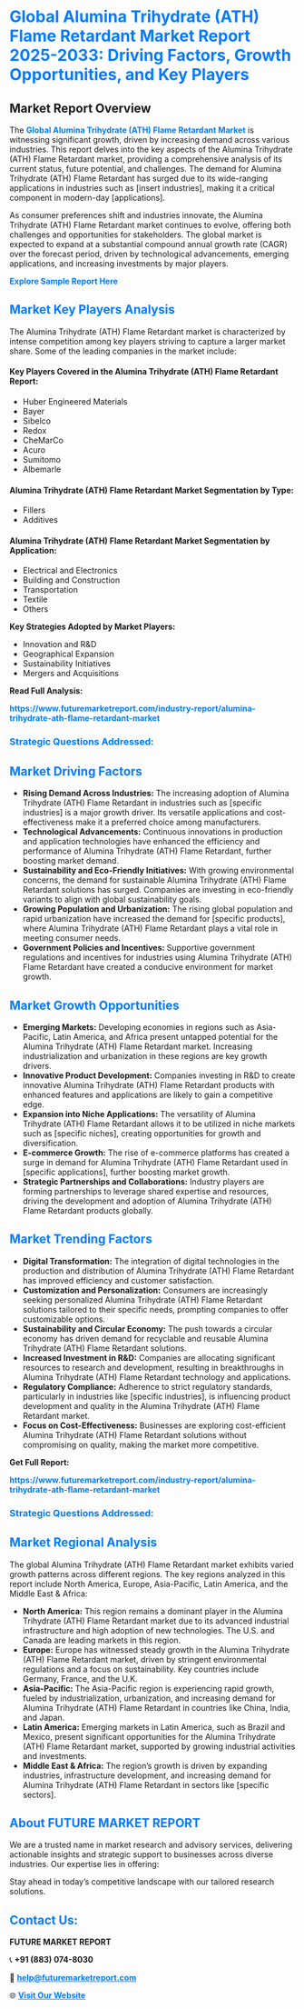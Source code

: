 <h1 style="color: #007BFF;">Global Alumina Trihydrate (ATH) Flame Retardant Market Report 2025-2033: Driving Factors, Growth Opportunities, and Key Players</h1>

<section id="overview">
<h2>Market Report Overview</h2>
<p>The <a href="https://www.futuremarketreport.com/industry-report/alumina-trihydrate-ath-flame-retardant-market" style="color: #007BFF; text-decoration: none;"><strong>Global Alumina Trihydrate (ATH) Flame Retardant Market</strong></a> is witnessing significant growth, driven by increasing demand across various industries. This report delves into the key aspects of the Alumina Trihydrate (ATH) Flame Retardant market, providing a comprehensive analysis of its current status, future potential, and challenges. The demand for Alumina Trihydrate (ATH) Flame Retardant has surged due to its wide-ranging applications in industries such as [insert industries], making it a critical component in modern-day [applications].</p>
<p>As consumer preferences shift and industries innovate, the Alumina Trihydrate (ATH) Flame Retardant market continues to evolve, offering both challenges and opportunities for stakeholders. The global market is expected to expand at a substantial compound annual growth rate (CAGR) over the forecast period, driven by technological advancements, emerging applications, and increasing investments by major players.</p>
</section>

<section id="overview">
<p><a href="https://www.futuremarketreport.com/request-sample/reportId=90615" style="color: #007BFF; text-decoration: none;"><strong>Explore Sample Report Here</strong></a></p>
</section>

<section id="key-players">
<h2 style="color: #007BFF;">Market Key Players Analysis</h2>
<p>The Alumina Trihydrate (ATH) Flame Retardant market is characterized by intense competition among key players striving to capture a larger market share. Some of the leading companies in the market include:</p>
<h4>Key Players Covered in the Alumina Trihydrate (ATH) Flame Retardant Report:</h4>
<ul><li>Huber Engineered Materials</li><li>Bayer</li><li>Sibelco</li><li>Redox</li><li>CheMarCo</li><li>Acuro</li><li>Sumitomo</li><li>Albemarle</li></ul>
<h4>Alumina Trihydrate (ATH) Flame Retardant Market Segmentation by Type:</h4>
<ul><li>Fillers</li><li>Additives</li></ul>

<h4>Alumina Trihydrate (ATH) Flame Retardant Market Segmentation by Application:</h4>
<ul><li>Electrical and Electronics</li><li>Building and Construction</li><li>Transportation</li><li>Textile</li><li>Others</li></ul>
<p><strong>Key Strategies Adopted by Market Players:</strong></p>
<ul>
<li>Innovation and R&D</li>
<li>Geographical Expansion</li>
<li>Sustainability Initiatives</li>
<li>Mergers and Acquisitions</li>
</ul>
</section>

<section>
<p><strong>Read Full Analysis: </strong></p><a href="https://www.futuremarketreport.com/industry-report/alumina-trihydrate-ath-flame-retardant-market" style="color: #007BFF; text-decoration: none;"><strong>https://www.futuremarketreport.com/industry-report/alumina-trihydrate-ath-flame-retardant-market</strong></a>
<h3 style="color: #007BFF;">Strategic Questions Addressed:</h3>
</section>

<section id="driving-factors">
<h2 style="color: #007BFF;">Market Driving Factors</h2>
<ul>
<li><strong>Rising Demand Across Industries:</strong> The increasing adoption of Alumina Trihydrate (ATH) Flame Retardant in industries such as [specific industries] is a major growth driver. Its versatile applications and cost-effectiveness make it a preferred choice among manufacturers.</li>
<li><strong>Technological Advancements:</strong> Continuous innovations in production and application technologies have enhanced the efficiency and performance of Alumina Trihydrate (ATH) Flame Retardant, further boosting market demand.</li>
<li><strong>Sustainability and Eco-Friendly Initiatives:</strong> With growing environmental concerns, the demand for sustainable Alumina Trihydrate (ATH) Flame Retardant solutions has surged. Companies are investing in eco-friendly variants to align with global sustainability goals.</li>
<li><strong>Growing Population and Urbanization:</strong> The rising global population and rapid urbanization have increased the demand for [specific products], where Alumina Trihydrate (ATH) Flame Retardant plays a vital role in meeting consumer needs.</li>
<li><strong>Government Policies and Incentives:</strong> Supportive government regulations and incentives for industries using Alumina Trihydrate (ATH) Flame Retardant have created a conducive environment for market growth.</li>
</ul>
</section>

<section id="growth-opportunities">
<h2 style="color: #007BFF;">Market Growth Opportunities</h2>
<ul>
<li><strong>Emerging Markets:</strong> Developing economies in regions such as Asia-Pacific, Latin America, and Africa present untapped potential for the Alumina Trihydrate (ATH) Flame Retardant market. Increasing industrialization and urbanization in these regions are key growth drivers.</li>
<li><strong>Innovative Product Development:</strong> Companies investing in R&D to create innovative Alumina Trihydrate (ATH) Flame Retardant products with enhanced features and applications are likely to gain a competitive edge.</li>
<li><strong>Expansion into Niche Applications:</strong> The versatility of Alumina Trihydrate (ATH) Flame Retardant allows it to be utilized in niche markets such as [specific niches], creating opportunities for growth and diversification.</li>
<li><strong>E-commerce Growth:</strong> The rise of e-commerce platforms has created a surge in demand for Alumina Trihydrate (ATH) Flame Retardant used in [specific applications], further boosting market growth.</li>
<li><strong>Strategic Partnerships and Collaborations:</strong> Industry players are forming partnerships to leverage shared expertise and resources, driving the development and adoption of Alumina Trihydrate (ATH) Flame Retardant products globally.</li>
</ul>
</section>

<section id="trending-factors">
<h2 style="color: #007BFF;">Market Trending Factors</h2>
<ul>
<li><strong>Digital Transformation:</strong> The integration of digital technologies in the production and distribution of Alumina Trihydrate (ATH) Flame Retardant has improved efficiency and customer satisfaction.</li>
<li><strong>Customization and Personalization:</strong> Consumers are increasingly seeking personalized Alumina Trihydrate (ATH) Flame Retardant solutions tailored to their specific needs, prompting companies to offer customizable options.</li>
<li><strong>Sustainability and Circular Economy:</strong> The push towards a circular economy has driven demand for recyclable and reusable Alumina Trihydrate (ATH) Flame Retardant solutions.</li>
<li><strong>Increased Investment in R&D:</strong> Companies are allocating significant resources to research and development, resulting in breakthroughs in Alumina Trihydrate (ATH) Flame Retardant technology and applications.</li>
<li><strong>Regulatory Compliance:</strong> Adherence to strict regulatory standards, particularly in industries like [specific industries], is influencing product development and quality in the Alumina Trihydrate (ATH) Flame Retardant market.</li>
<li><strong>Focus on Cost-Effectiveness:</strong> Businesses are exploring cost-efficient Alumina Trihydrate (ATH) Flame Retardant solutions without compromising on quality, making the market more competitive.</li>
</ul>
</section>

<section>
<p><strong>Get Full Report: </strong></p><a href="https://www.futuremarketreport.com/industry-report/alumina-trihydrate-ath-flame-retardant-market" style="color: #007BFF; text-decoration: none;"><strong>https://www.futuremarketreport.com/industry-report/alumina-trihydrate-ath-flame-retardant-market</strong></a>
<h3 style="color: #007BFF;">Strategic Questions Addressed:</h3>
</section>


<section id="regional-analysis">
<h2 style="color: #007BFF;">Market Regional Analysis</h2>
<p>The global Alumina Trihydrate (ATH) Flame Retardant market exhibits varied growth patterns across different regions. The key regions analyzed in this report include North America, Europe, Asia-Pacific, Latin America, and the Middle East & Africa:</p>
<ul>
<li><strong>North America:</strong> This region remains a dominant player in the Alumina Trihydrate (ATH) Flame Retardant market due to its advanced industrial infrastructure and high adoption of new technologies. The U.S. and Canada are leading markets in this region.</li>
<li><strong>Europe:</strong> Europe has witnessed steady growth in the Alumina Trihydrate (ATH) Flame Retardant market, driven by stringent environmental regulations and a focus on sustainability. Key countries include Germany, France, and the U.K.</li>
<li><strong>Asia-Pacific:</strong> The Asia-Pacific region is experiencing rapid growth, fueled by industrialization, urbanization, and increasing demand for Alumina Trihydrate (ATH) Flame Retardant in countries like China, India, and Japan.</li>
<li><strong>Latin America:</strong> Emerging markets in Latin America, such as Brazil and Mexico, present significant opportunities for the Alumina Trihydrate (ATH) Flame Retardant market, supported by growing industrial activities and investments.</li>
<li><strong>Middle East & Africa:</strong> The region’s growth is driven by expanding industries, infrastructure development, and increasing demand for Alumina Trihydrate (ATH) Flame Retardant in sectors like [specific sectors].</li>
</ul>
</section>

<footer>
<h2 style="color: #007BFF;">About FUTURE MARKET REPORT</h2>
<p>We are a trusted name in market research and advisory services, delivering actionable insights and strategic support to businesses across diverse industries. Our expertise lies in offering:</p>

<p>Stay ahead in today’s competitive landscape with our tailored research solutions.</p>

<h2 style="color: #007BFF;">Contact Us:</h2>
<p><strong>FUTURE MARKET REPORT</strong></p>
<p>📞 <strong>+91 (883) 074-8030</strong></p>
<p>📧 <strong><a href="mailto:help@futuremarketreport.com" style="color: #007BFF;">help@futuremarketreport.com</a></strong></p>
<p>🌐 <strong><a href="https://www.futuremarketreport.com/" style="color: #007BFF;">Visit Our Website</a></strong></p>
</footer>